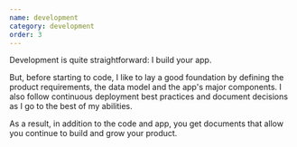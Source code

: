 ```yaml
---
name: development
category: development
order: 3
---
```


Development is quite straightforward: I build your app. 

But, before starting to code, I like to lay a good foundation by defining the product requirements, the data model and the app's major components. I also follow continuous deployment best practices and document decisions as I go to the best of my abilities. 

As a result, in addition to the code and app, you get documents that allow you continue to build and grow your product. 
